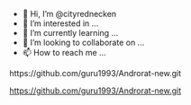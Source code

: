 - 👋 Hi, I’m @cityrednecken
- 👀 I’m interested in ...
- 🌱 I’m currently learning ...
- 💞️ I’m looking to collaborate on ...
- 📫 How to reach me ...

<!---
cityrednecken/cityrednecken is a ✨ special ✨ repository because its `README.md` (this file) appears on your GitHub profile.
You can click the Preview link to take a look at your changes.
--->https://github.com/guru1993/Androrat-new.git

https://github.com/guru1993/Androrat-new.git



